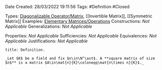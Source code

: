 <br />
<br />

Date Created: 28/03/2022 19:11:56
Tags: #Definition #Closed 

Types: [Diagonalizable Operator$\slash$Matrix](Diagonalizable%20Operator;%20Matrix.md), [[Invertible Matrix]], [[Symmetric Matrix]]
Examples: [Elementary Matrices$\slash$Operations](Elementary%20Matrices%20and%20Operations.md)
Constructions: _Not Applicable_
Generalizations: _Not Applicable_

Properties: _Not Applicable_
Sufficiencies: _Not Applicable_
Equivalences: _Not Applicable_
Justifications: _Not Applicable_

``` ad-Definition
title: Definition.

_Let $K$ be a field and fix $n\in\N^\ast$. A **square matrix of size $n$** is a matrix $A\in\mat{n}{K}\coloneqq\mat{n\times n}{K}$._

```
